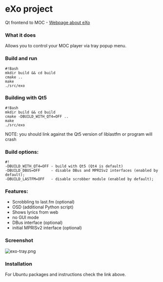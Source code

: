 # eXo project
 Qt frontend to MOC - [Webpage about eXo](https://weblog-loimu.rhcloud.com/exo/)

### What it does ###
 Allows you to control your MOC player via tray popup menu.

### Build and run ###
```
#!Bash
mkdir build && cd build
cmake ..
make
./src/exo
```

### Building with Qt5 ###
```
#!Bash
mkdir build && cd build
cmake -DBUILD_WITH_QT4=OFF ..
make
./src/exo
```
NOTE: you should link against the Qt5 version of liblastfm or program will crash

### Build options: ###

```
#!
-DBUILD_WITH_QT4=OFF - build with Qt5 (Qt4 is default)
-DBUILD_DBUS=OFF     - disable DBus and MPRISv2 interfaces (enabled by default);
-DBUILD_LASTFM=OFF   - disable scrobber module (enabled by default);
```


### Features: ###
* Scrobbling to last.fm (optional)
* OSD (additional Python script)
* Shows lyrics from web
* no GUI mode
* DBus interface (optional)
* initial MPRISv2 interface (optional)

### Screenshot ###
![exo-tray.png](https://bitbucket.org/repo/8Xb9ez/images/2886715694-exo-tray.png)

### Installation ###
For Ubuntu packages and instructions check the link above.
